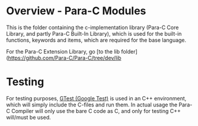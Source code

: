# Overview - Para-C Modules 
This is the folder containing the c-implementation library (Para-C Core Library, 
and partly Para-C Built-In Library), which is used for the built-in functions, 
keywords and items, which are required for the base language.

For the Para-C Extension Library, go [to the lib folder](https://github.com/Para-C/Para-C/tree/dev/lib

# Testing

For testing purposes, [GTest (Google Test)](https://github.com/google/googletest/releases/tag/release-1.11.0)
is used in an C++ environment, which will simply  include the C-files and run them. In 
actual usage the Para-C Compiler will only use the bare C code as C, and only for testing 
C++ will/must be used.
